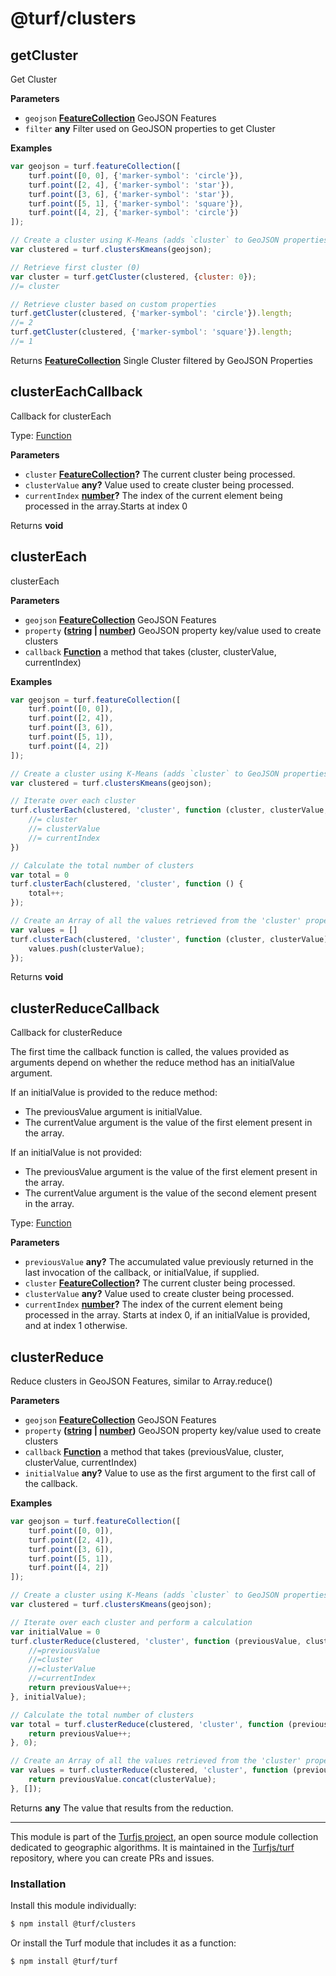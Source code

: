 # @turf/clusters

<!-- Generated by documentation.js. Update this documentation by updating the source code. -->

## getCluster

Get Cluster

**Parameters**

-   `geojson` **[FeatureCollection](https://tools.ietf.org/html/rfc7946#section-3.3)** GeoJSON Features
-   `filter` **any** Filter used on GeoJSON properties to get Cluster

**Examples**

```javascript
var geojson = turf.featureCollection([
    turf.point([0, 0], {'marker-symbol': 'circle'}),
    turf.point([2, 4], {'marker-symbol': 'star'}),
    turf.point([3, 6], {'marker-symbol': 'star'}),
    turf.point([5, 1], {'marker-symbol': 'square'}),
    turf.point([4, 2], {'marker-symbol': 'circle'})
]);

// Create a cluster using K-Means (adds `cluster` to GeoJSON properties)
var clustered = turf.clustersKmeans(geojson);

// Retrieve first cluster (0)
var cluster = turf.getCluster(clustered, {cluster: 0});
//= cluster

// Retrieve cluster based on custom properties
turf.getCluster(clustered, {'marker-symbol': 'circle'}).length;
//= 2
turf.getCluster(clustered, {'marker-symbol': 'square'}).length;
//= 1
```

Returns **[FeatureCollection](https://tools.ietf.org/html/rfc7946#section-3.3)** Single Cluster filtered by GeoJSON Properties

## clusterEachCallback

Callback for clusterEach

Type: [Function](https://developer.mozilla.org/en-US/docs/Web/JavaScript/Reference/Statements/function)

**Parameters**

-   `cluster` **[FeatureCollection](https://tools.ietf.org/html/rfc7946#section-3.3)?** The current cluster being processed.
-   `clusterValue` **any?** Value used to create cluster being processed.
-   `currentIndex` **[number](https://developer.mozilla.org/en-US/docs/Web/JavaScript/Reference/Global_Objects/Number)?** The index of the current element being processed in the array.Starts at index 0

Returns **void** 

## clusterEach

clusterEach

**Parameters**

-   `geojson` **[FeatureCollection](https://tools.ietf.org/html/rfc7946#section-3.3)** GeoJSON Features
-   `property` **([string](https://developer.mozilla.org/en-US/docs/Web/JavaScript/Reference/Global_Objects/String) \| [number](https://developer.mozilla.org/en-US/docs/Web/JavaScript/Reference/Global_Objects/Number))** GeoJSON property key/value used to create clusters
-   `callback` **[Function](https://developer.mozilla.org/en-US/docs/Web/JavaScript/Reference/Statements/function)** a method that takes (cluster, clusterValue, currentIndex)

**Examples**

```javascript
var geojson = turf.featureCollection([
    turf.point([0, 0]),
    turf.point([2, 4]),
    turf.point([3, 6]),
    turf.point([5, 1]),
    turf.point([4, 2])
]);

// Create a cluster using K-Means (adds `cluster` to GeoJSON properties)
var clustered = turf.clustersKmeans(geojson);

// Iterate over each cluster
turf.clusterEach(clustered, 'cluster', function (cluster, clusterValue, currentIndex) {
    //= cluster
    //= clusterValue
    //= currentIndex
})

// Calculate the total number of clusters
var total = 0
turf.clusterEach(clustered, 'cluster', function () {
    total++;
});

// Create an Array of all the values retrieved from the 'cluster' property
var values = []
turf.clusterEach(clustered, 'cluster', function (cluster, clusterValue) {
    values.push(clusterValue);
});
```

Returns **void** 

## clusterReduceCallback

Callback for clusterReduce

The first time the callback function is called, the values provided as arguments depend
on whether the reduce method has an initialValue argument.

If an initialValue is provided to the reduce method:

-   The previousValue argument is initialValue.
-   The currentValue argument is the value of the first element present in the array.

If an initialValue is not provided:

-   The previousValue argument is the value of the first element present in the array.
-   The currentValue argument is the value of the second element present in the array.

Type: [Function](https://developer.mozilla.org/en-US/docs/Web/JavaScript/Reference/Statements/function)

**Parameters**

-   `previousValue` **any?** The accumulated value previously returned in the last invocation
    of the callback, or initialValue, if supplied.
-   `cluster` **[FeatureCollection](https://tools.ietf.org/html/rfc7946#section-3.3)?** The current cluster being processed.
-   `clusterValue` **any?** Value used to create cluster being processed.
-   `currentIndex` **[number](https://developer.mozilla.org/en-US/docs/Web/JavaScript/Reference/Global_Objects/Number)?** The index of the current element being processed in the
    array. Starts at index 0, if an initialValue is provided, and at index 1 otherwise.

## clusterReduce

Reduce clusters in GeoJSON Features, similar to Array.reduce()

**Parameters**

-   `geojson` **[FeatureCollection](https://tools.ietf.org/html/rfc7946#section-3.3)** GeoJSON Features
-   `property` **([string](https://developer.mozilla.org/en-US/docs/Web/JavaScript/Reference/Global_Objects/String) \| [number](https://developer.mozilla.org/en-US/docs/Web/JavaScript/Reference/Global_Objects/Number))** GeoJSON property key/value used to create clusters
-   `callback` **[Function](https://developer.mozilla.org/en-US/docs/Web/JavaScript/Reference/Statements/function)** a method that takes (previousValue, cluster, clusterValue, currentIndex)
-   `initialValue` **any?** Value to use as the first argument to the first call of the callback.

**Examples**

```javascript
var geojson = turf.featureCollection([
    turf.point([0, 0]),
    turf.point([2, 4]),
    turf.point([3, 6]),
    turf.point([5, 1]),
    turf.point([4, 2])
]);

// Create a cluster using K-Means (adds `cluster` to GeoJSON properties)
var clustered = turf.clustersKmeans(geojson);

// Iterate over each cluster and perform a calculation
var initialValue = 0
turf.clusterReduce(clustered, 'cluster', function (previousValue, cluster, clusterValue, currentIndex) {
    //=previousValue
    //=cluster
    //=clusterValue
    //=currentIndex
    return previousValue++;
}, initialValue);

// Calculate the total number of clusters
var total = turf.clusterReduce(clustered, 'cluster', function (previousValue) {
    return previousValue++;
}, 0);

// Create an Array of all the values retrieved from the 'cluster' property
var values = turf.clusterReduce(clustered, 'cluster', function (previousValue, cluster, clusterValue) {
    return previousValue.concat(clusterValue);
}, []);
```

Returns **any** The value that results from the reduction.

<!-- This file is automatically generated. Please don't edit it directly:
if you find an error, edit the source file (likely index.js), and re-run
./scripts/generate-readmes in the turf project. -->

---

This module is part of the [Turfjs project](http://turfjs.org/), an open source
module collection dedicated to geographic algorithms. It is maintained in the
[Turfjs/turf](https://github.com/Turfjs/turf) repository, where you can create
PRs and issues.

### Installation

Install this module individually:

```sh
$ npm install @turf/clusters
```

Or install the Turf module that includes it as a function:

```sh
$ npm install @turf/turf
```
